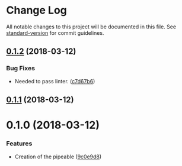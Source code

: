 # Change Log

All notable changes to this project will be documented in this file. See [standard-version](https://github.com/conventional-changelog/standard-version) for commit guidelines.

<a name="0.1.2"></a>
## [0.1.2](https://github.com/blu-j/ts-pipe/compare/v0.1.1...v0.1.2) (2018-03-12)


### Bug Fixes

* Needed to pass linter. ([c7d67b6](https://github.com/blu-j/ts-pipe/commit/c7d67b6))



<a name="0.1.1"></a>
## [0.1.1](https://github.com/blu-j/ts-pipe/compare/v0.1.0...v0.1.1) (2018-03-12)



<a name="0.1.0"></a>
# 0.1.0 (2018-03-12)


### Features

* Creation of the pipeable ([9c0e9d8](https://github.com/blu-j/ts-pipe/commit/9c0e9d8))

